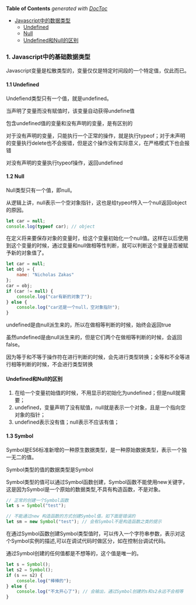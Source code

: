 <!-- START doctoc generated TOC please keep comment here to allow auto update -->
<!-- DON'T EDIT THIS SECTION, INSTEAD RE-RUN doctoc TO UPDATE -->
**Table of Contents**  *generated with [DocToc](https://github.com/thlorenz/doctoc)*

- [Javascript中的数据类型](#javascript%E4%B8%AD%E7%9A%84%E6%95%B0%E6%8D%AE%E7%B1%BB%E5%9E%8B)
  - [Undefined](#undefined)
  - [Null](#null)
  - [Undefined和Null的区别](#undefined%E5%92%8Cnull%E7%9A%84%E5%8C%BA%E5%88%AB)

<!-- END doctoc generated TOC please keep comment here to allow auto update -->

### 1. Javascript中的基础数据类型

Javascript变量是松散类型的，变量仅仅是特定时间段的一个特定值，仅此而已。

#### 1.1 Undefined

Undefiend类型只有一个值，就是undefined。

当声明了变量而没有赋值时，该变量自动获得undefine值

包含undefined值的变量和没有声明的变量，是有区别的

对于没有声明的变量，只能执行一个正常的操作，就是执行typeof；对于未声明的变量执行delete也不会报错，但是这个操作没有实际意义，在严格模式下也会报错

对没有声明的变量执行typeof操作，返回undefined

#### 1.2 Null

Null类型只有一个值，即null。

从逻辑上讲，null表示一个空对象指针，这也是给typeof传入一个null返回object的原因。

```javascript
let car = null;
console.log(typeof car); // object
```

在定义将来要保存对象的变量时，给这个变量初始化一个null值。这样在以后使用到这个变量的时候，通过变量和null做相等性判断，就可以判断这个变量是否被赋予新的对象值了。

```javascript
let car = null;
let obj = {
    name: "Nicholas Zakas"
};
car = obj;
if (car != null) {
    console.log("car有新的对象了");
} else {
    console.log("car还是一个null，空对象指针");
}
```

undefined是由null派生来的，所以在做相等判断的时候，始终会返回true

虽然undefined是由null派生来的，但是它们两个在做相等判断的时候，会返回false。

因为等于和不等于操作符在进行判断的时候，会先进行类型转换；全等和不全等进行相等判断的时候，不会进行类型转换

#### Undefined和Null的区别

1. 在给一个变量初始值的时候，不用显示的初始化为undefined；但是null就需要；
2. undefined，变量声明了没有赋值，null就是表示一个对象，且是一个指向空对象的指针；
3. undefined表示没有值；null表示不应该有值；

#### 1.3 Symbol

Symbol是ES6标准新增的一种原生数据类型，是一种原始数据类型，表示一个独一无二的值。

Symbol类型的值的数据类型是Symbol

Symbol类型的值可以通过Symbol函数创建，Symbol函数不能使用new关键字，这是因为Symbol是一个原始的数据类型,不具有构造函数，不是对象。

```js
// 正常的创建一个Symbol函数
let s = Symbol("test");

// 不能通过new 构造函数的方式创建Symbol值，如下面是错误的
let sm = new Symbol("test"); // 会有Symbol不是构造函数之类的提示
```

在通过Symbol函数创建Symbol类型值时，可以传入一个字符串参数，表示对这个Symbol实例的描述,可以在调试代码时做区分，如在控制台调试代码。

通过Symbol创建的任何值都是不想等的，这个值是唯一的。

```js
let s = Symbol();
let s2 = Symbol();
if (s == s2) {
    console.log("棒棒的");
} else {
    console.log("不太开心了"); // 会输出，通过Symbol创建的s和s2永远不会相等
}
```